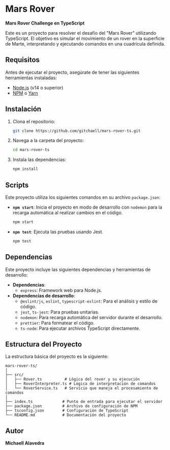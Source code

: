 # Mars Rover

**Mars Rover Challenge en TypeScript**

Este es un proyecto para resolver el desafío del "Mars Rover" utilizando TypeScript. El objetivo es simular el movimiento de un rover en la superficie de Marte, interpretando y ejecutando comandos en una cuadrícula definida.

## Requisitos

Antes de ejecutar el proyecto, asegúrate de tener las siguientes herramientas instaladas:

- [Node.js](https://nodejs.org/) (v14 o superior)
- [NPM](https://www.npmjs.com/) o [Yarn](https://yarnpkg.com/)

## Instalación

1. Clona el repositorio:

   ```bash
   git clone https://github.com/gitchaell/mars-rover-ts.git
   ```

2. Navega a la carpeta del proyecto:

   ```bash
   cd mars-rover-ts
   ```

3. Instala las dependencias:

   ```bash
   npm install
   ```

## Scripts

Este proyecto utiliza los siguientes comandos en su archivo `package.json`:

- **`npm start`**: Inicia el proyecto en modo de desarrollo con `nodemon` para la recarga automática al realizar cambios en el código.

  ```bash
  npm start
  ```

- **`npm test`**: Ejecuta las pruebas usando Jest.

  ```bash
  npm test
  ```

## Dependencias

Este proyecto incluye las siguientes dependencias y herramientas de desarrollo:

- **Dependencias**:
  - `express`: Framework web para Node.js.
- **Dependencias de desarrollo**:
  - `@eslint/js`, `eslint`, `typescript-eslint`: Para el análisis y estilo de código.
  - `jest`, `ts-jest`: Para pruebas unitarias.
  - `nodemon`: Para recarga automática del servidor durante el desarrollo.
  - `prettier`: Para formatear el código.
  - `ts-node`: Para ejecutar archivos TypeScript directamente.

## Estructura del Proyecto

La estructura básica del proyecto es la siguiente:

```
mars-rover-ts/
│
├── src/
│   ├── Rover.ts          # Lógica del rover y su ejecución
│   ├── RoverInterpreter.ts # Lógica de interpretación de comandos
│   └── RoverService.ts   # Servicio que maneja el procesamiento de comandos
│
├── index.ts             # Punto de entrada para ejecutar el servidor
├── package.json         # Archivo de configuración de NPM
├── tsconfig.json        # Configuración de TypeScript
└── README.md            # Documentación del proyecto
```

## Autor

**Michaell Alavedra**
